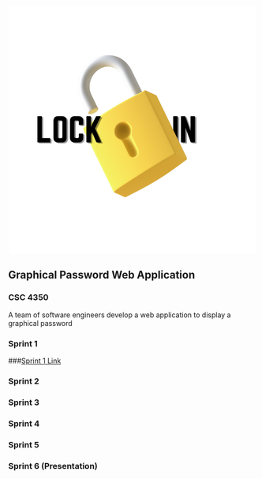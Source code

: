 <p align="center">
  <img width="500" height="500" src="https://github.com/CindCodes/Lock_In/blob/main/Logo/Light%20Lock.png">
</p>


## Graphical Password Web Application

### CSC 4350

A team of software engineers develop a web application to display a graphical password


### Sprint 1
###[Sprint 1 Link](https://github.com/CindCodes/Lock_In/tree/main/Sprint_1)

### Sprint 2

### Sprint 3

### Sprint 4

### Sprint 5

### Sprint 6 (Presentation)
